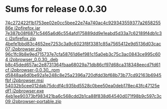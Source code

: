Sums for release 0.0.30
==============================

[74c272422f1b1753ee02e0cc5bee22e74a740ac4c929343559377a265825586e  i2pfirefox.jar](https://github.com/eyedeekay/i2p.plugins.firefox/releases/download/0.0.30/i2pfirefox.jar)
[7e387b08f6871c5465a6d6c554afd175889dd9e1eabd5d33a7c62189f4db1c3c  i2pfirefox.zip](https://github.com/eyedeekay/i2p.plugins.firefox/releases/download/0.0.30/i2pfirefox.zip)
[4befe1bbd83c4652ee7253c3a9c6023f8f3381c85a7565412e9d5136d03cac07  i2pbrowser.zip](https://github.com/eyedeekay/i2p.plugins.firefox/releases/download/0.0.30/i2pbrowser.zip)
[96c1fc9b8e9ed715737e7cfa58761d6ef981c15a0eb3c75c3ac0843ce995c604  i2pbrowser_0.0.30_.deb](https://github.com/eyedeekay/i2p.plugins.firefox/releases/download/0.0.30/i2pbrowser_0.0.30_.deb)
[b8c45ded657ac2e8731364fbaa68029a71db86cf97d68ca318348eecd7fd61cf  i2pbrowser-0.0.30_.rpm](https://github.com/eyedeekay/i2p.plugins.firefox/releases/download/0.0.30/i2pbrowser-0.0.30_.rpm)
[d5848aa6d0be92a1e248c8e25a2396a720dfdd3bf68b73b77cd92163b6945fbf  i2pbrowser.msi](https://github.com/eyedeekay/i2p.plugins.firefox/releases/download/0.0.30/i2pbrowser.msi)
[54032b5cee012dab75dcdf4c935bd5528c0bee50ea0deb178ec43fc47125edf1  i2pbrowser.exe](https://github.com/eyedeekay/i2p.plugins.firefox/releases/download/0.0.30/i2pbrowser.exe)
[4eb1ee90373bf983421ba6c568cdd2b1ca88f838d64540d071f98b9c597c3c09  i2pbrowser-portable.zip](https://github.com/eyedeekay/i2p.plugins.firefox/releases/download/0.0.30/i2pbrowser-portable.zip)

